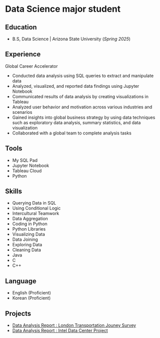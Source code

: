 # Data Science major student

## Education
- B.S, Data Science | Arizona State University (_Spring 2025_)

## Experience
Global Career Accelerator 
- Conducted data analysis using SQL queries to extract and manipulate data
- Analyzed, visualized, and reported data findings using Jupyter Notebook
- Communicated results of data analysis by creating visualizations in Tableau
- Analyzed user behavior and motivation across various industries and scenarios
- Gained insights into global business strategy by using data techniques such as exploratory data analysis, summary statistics, and data visualization
- Collaborated with a global team to complete analysis tasks

## Tools
- My SQL Pad
- Jupyter Notebook
- Tableau Cloud
- Python

## Skills
- Querying Data in SQL
- Using Conditional Logic
- Intercultural Teamwork
- Data Aggregation
- Coding in Python
- Python Libraries
- Visualizing Data
- Data Joining
- Exploring Data
- Cleaning Data
- Java
- C
- C++

## Language
- English (Proficient)
- Korean (Proficient)

## Projects
- [Data Analysis Report : London Transportation Jouney Survey](https://docs.google.com/document/d/1cl8W0T8fHf1inKsaieJbp362S4nc_in-zNJyjFkIo78/edit?usp=sharing)
- [Data Analysis Report : Intel Data Center Project](https://docs.google.com/document/d/1xilUIFkk0TIiMVsXPSd3uK5b9i9Owxblvnw1x7ASz-o/edit?usp=sharing)





















